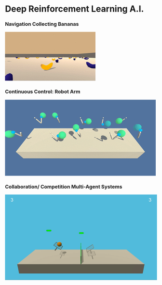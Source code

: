 [//]: # (Image References)

[image1]: images/agentInEnv.gif "p1"
[image2]: images/imgReacher.gif "p2"
[image3]: images/tennis.gif "p3"

# Deep Reinforcement Learning A.I.

### Navigation Collecting Bananas
![p1][image1]

### Continuous Control: Robot Arm
![p2][image2]

### Collaboration/ Competition Multi-Agent Systems
![p3][image3]